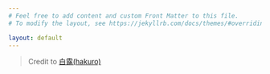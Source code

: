 ```yaml
---
# Feel free to add content and custom Front Matter to this file.
# To modify the layout, see https://jekyllrb.com/docs/themes/#overriding-theme-defaults

layout: default
---
```


<canvas id="elk"></canvas>

<script src="https://cdnjs.cloudflare.com/ajax/libs/d3/4.13.0/d3.min.js" integrity="sha256-hYXbQJK4qdJiAeDVjjQ9G0D6A0xLnDQ4eJI9dkm7Fpk=" crossorigin="anonymous"></script>
<script>
  var canvas = document.getElementById("elk");
  var width = canvas.width = 450;
  var height = canvas.height = 450;
  var ctx = canvas.getContext("2d");
  var current = 0;
  var dataNum;
  var json;
  var ScreenPoint;
  var angle = 0;

  d3.json("assets/elk.json", function(elk) {
    dataNum = elk.length;
    json = elk;
    ScreenPoint = new vertex();
    var perv = 0 , m = 0;

    d3.timer(function(elapsed){
      m += (elapsed - perv);
      perv = elapsed;
      if(m < 30) return;
      m = 0;
      current = current + 1 != json.morphTargets.length ?  current : 0;
      ctx.setTransform(1,0,0,1,0,0);
      ctx.translate(width/2,height/2+50);
      ctx.clearRect(-width/2,-height/2-50,width,height);
      ctx.scale(1.5,-1.5);
      ctx.fillStyle = "rgba(22,22,22,0.8)";
      var vecs = json.morphTargets[current].vertices;
      var sin = Math.sin(angle);
      var cos = Math.cos(angle);
      for(var i=0;i<vecs.length;i+=3){
        var p = [vecs[i+0],vecs[i+1],vecs[i+2]];
        var po = [0,0,0];
        po[0] = cos * p[0]  - sin * p[2] ;
        po[1] = p[1] - 30;
        po[2] =  cos * p[2]  + sin * p[0];
        ScreenPoint.setVertex(po);
        var s = ScreenPoint.getScreenPoint();
        ctx.fillRect(s.x,s.y,1.5,1.5);
      }
      current++;
      angle += 0.01;
    });
  });

  function vertex(){
    this.x = 0;
      this.y = 0;
      this.z = 0;
      this.fl = 1000;
  }
  vertex.prototype.setVertex = function(p){
    this.x = p[0];
      this.y = p[1];
      this.z = p[2];
  }
  vertex.prototype.getScreenPoint = function(){
    var scale_z = this.fl + this.z;
      var scale = this.fl / scale_z;
      var x = this.x * scale;
      var y = this.y * scale;
      return {x:x , y:y , scale:scale};
  }
</script>

> Credit to [白露(hakuro)](https://codepen.io/hankuro)